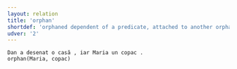 ```yaml
---
layout: relation
title: 'orphan'
shortdef: 'orphaned dependent of a predicate, attached to another orphan'
udver: '2'
---
```


~~~ sdparse
Dan a desenat o casă , iar Maria un copac .
orphan(Maria, copac)
~~~

<!-- Interlanguage links updated Po lis 14 15:35:41 CET 2022 -->
